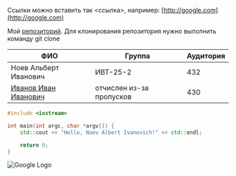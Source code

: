 Ссылки можно вставить так <ссылка>, например: [http://google.com](http://google.com)

Мой [репозиторий](https://github.com/). Для клонирования репозитория нужно выполнить команду git clone

| ФИО                     | Группа             | Аудитория |
|-------------------------|--------------------|---------|
| Ноев Альберт Иванович | ИВТ-25-2            | 432     |
| [Иванов Иван Иванович](https://example.com) | отчислен из-за пропусков | 430     |

```cpp
#include <iostream>

int main(int argc, char *argv[]) {
    std::cout << "Hello, Noev Albert Ivanovich!" << std::endl;

    return 0;
}

```

![Google Logo](https://www.google.com/images/branding/googlelogo/1x/googlelogo_color_272x92dp.png)